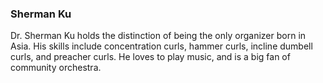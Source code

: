 ### Sherman Ku

Dr. Sherman Ku holds the distinction of being the only organizer born in Asia. His skills include concentration curls, hammer curls, incline dumbell curls, and preacher curls. He loves to play music, and is a big fan of community orchestra.
